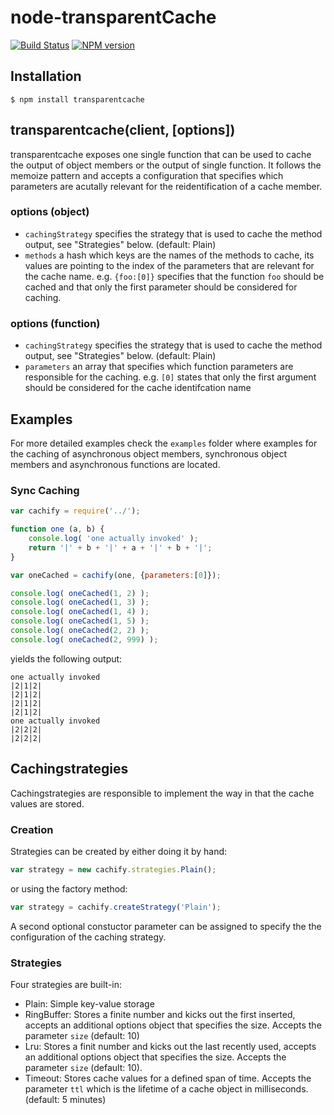 # node-transparentCache

[![Build Status](https://travis-ci.org/zaphod1984/node-transparentCache.png)](https://travis-ci.org/zaphod1984/node-transparentCache)
[![NPM version](https://badge.fury.io/js/transparentcache.png)](http://badge.fury.io/js/transparentcache)

## Installation

```$ npm install transparentcache```



## transparentcache(client, [options])

transparentcache exposes one single function that can be used to cache the output of object members or the output of single function.
It follows the memoize pattern and accepts a configuration that specifies which parameters are acutally relevant for the reidentification of a cache member.

### options (object)

* `cachingStrategy` specifies the strategy that is used to cache the method output, see "Strategies" below. (default: Plain)
* `methods` a hash which keys are the names of the methods to cache, its values are pointing to the index of the parameters that are relevant for the cache name. e.g. `{foo:[0]}` specifies that the function `foo` should be cached and that only the first parameter should be considered for caching.

### options (function)

* `cachingStrategy` specifies the strategy that is used to cache the method output, see "Strategies" below. (default: Plain)
* `parameters` an array that specifies which function parameters are responsible for the caching. e.g. `[0]` states that only the first argument should be considered for the cache identifcation name

## Examples

For more detailed examples check the `examples` folder where examples for the caching of asynchronous object members, synchronous object members and asynchronous functions are located.

### Sync Caching

```javascript
var cachify = require('../');

function one (a, b) {
    console.log( 'one actually invoked' );
    return '|' + b + '|' + a + '|' + b + '|';
}

var oneCached = cachify(one, {parameters:[0]});

console.log( oneCached(1, 2) );
console.log( oneCached(1, 3) );
console.log( oneCached(1, 4) );
console.log( oneCached(1, 5) );
console.log( oneCached(2, 2) );
console.log( oneCached(2, 999) );
```

yields the following output:
```
one actually invoked
|2|1|2|
|2|1|2|
|2|1|2|
|2|1|2|
one actually invoked
|2|2|2|
|2|2|2|
```

## Cachingstrategies

Cachingstrategies are responsible to implement the way in that the cache values are stored.

### Creation

Strategies can be created by either doing it by hand:
```javascript
var strategy = new cachify.strategies.Plain();
```

or using the factory method:
```javascript
var strategy = cachify.createStrategy('Plain');
```

A second optional constuctor parameter can be assigned to specify the the configuration of the caching strategy.

### Strategies

Four strategies are built-in:
* Plain: Simple key-value storage
* RingBuffer: Stores a finite number and kicks out the first inserted, accepts an additional options object that specifies the size. Accepts the parameter `size` (default: 10)
* Lru: Stores a finit number and kicks out the last recently used, accepts an additional options object that specifies the size. Accepts the parameter `size` (default: 10).
* Timeout: Stores cache values for a defined span of time. Accepts the parameter `ttl` which is the lifetime of a cache object in milliseconds. (default: 5 minutes)
